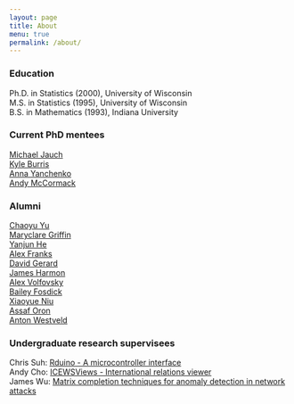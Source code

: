 ```yaml
---
layout: page
title: About
menu: true
permalink: /about/
---
```




### Education
Ph.D. in Statistics (2000), University of Wisconsin   
M.S. in Statistics (1995), University of Wisconsin   
B.S. in Mathematics (1993), Indiana University   


### Current PhD mentees

[Michael Jauch](https://michaeljauch.github.io/)   
[Kyle Burris](https://burrisk.github.io/research/)   
[Anna Yanchenko](https://stat.duke.edu/people/anna-yanchenko-0)    
[Andy McCormack](https://stat.duke.edu/people/andrew-mccormack)



### Alumni 

[Chaoyu Yu](https://www.linkedin.com/in/chaoyu-yu-154076127)   
[Maryclare Griffin](https://maryclare.github.io/)  
[Yanjun He](https://www.stat.washington.edu/person/yanjun-he)     
[Alex Franks](http://afranks.com/)      
[David Gerard](http://dcgerard.github.io/)    
[James Harmon](https://www.stat.washington.edu/person/james-warren-harmon)    
[Alex Volfovsky](https://volfovsky.github.io/)             
[Bailey Fosdick](http://www.stat.colostate.edu/~bailey)       
[Xiaoyue Niu](http://stat.psu.edu/people/xun5)         
[Assaf Oron](https://github.com/assaforon)   
[Anton Westveld](https://westveld-statsci.com/) 


### Undergraduate research supervisees  

Chris Suh: [Rduino - A microcontroller interface](https://cran.r-project.org/web/packages/Rduino)     
Andy Cho: [ICEWSViews - International relations viewer ](https://saxon.stat.duke.edu:3838/pdh10/ICEWSViews/)   
James Wu: [Matrix completion techniques for anomaly detection in network attacks](https://github.com/DukeStatSci/thesis-sp18-wu-anomalydet/blob/master/docs/thesis.pdf)

